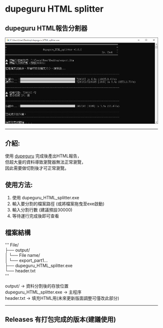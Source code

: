# dupeguru HTML splitter
## dupeguru HTML報告分割器

![dupeguru HTML splitter cover](https://github.com/zz22558822/dupeguru_HTML_splitter/blob/main/img/dupeguru_HTML_splitter.png)

---
## 介紹:
使用 [dupeguru](https://github.com/arsenetar/dupeguru "dupeguru Github") 完成後產出HTML報告，  
但超大量的資料導致瀏覽器無法正常瀏覽，  
因此需要做切割後才可正常瀏覽。  


## 使用方法:
1. 使用 dupeguru_HTML_splitter.exe  
2. 輸入要分割的檔案路徑 (或將檔案拖曳至exe啟動)  
3. 輸入分割行數 (建議預設30000)  
4. 等待運行完成後即可查看  

## 檔案結構
'''
File/  
├── output/  
│      └── File name/  
│              └── export_part1...  
├── dupeguru_HTML_splitter.exe  
└── header.txt  
'''

output/ → 資料分割後的存放位置  
dupeguru_HTML_splitter.exe → 主程序  
header.txt → 填充HTML用(未來更新版面調整可僅改此部分)  

---

## Releases 有打包完成的版本(建議使用)
